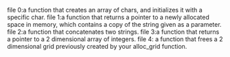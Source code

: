 file 0:a function that creates an array of chars, and initializes it with a specific char.
file 1:a function that returns a pointer to a newly allocated space in memory, which contains a copy of the string given as a parameter.
file 2:a function that concatenates two strings.
file 3:a function that returns a pointer to a 2 dimensional array of integers.
file 4: a function that frees a 2 dimensional grid previously created by your alloc_grid function.